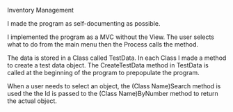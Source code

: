 Inventory Management

I made the program as self-documenting as possible.

I implemented the program as a MVC without the View. The user selects what to do from the main menu then the Process calls the method.

The data is stored in a Class called TestData. In each Class I made a method to create a test data object. The CreateTestData method in TestData is called at the beginning of the program to prepopulate the program.

When a user needs to select an object, the (Class Name)Search method is used the the Id is passed to the (Class Name)ByNumber method to return the actual object.
